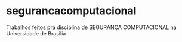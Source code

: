 # segurancacomputacional
Trabalhos feitos pra disciplina de SEGURANÇA COMPUTACIONAL na Universidade de Brasilia
